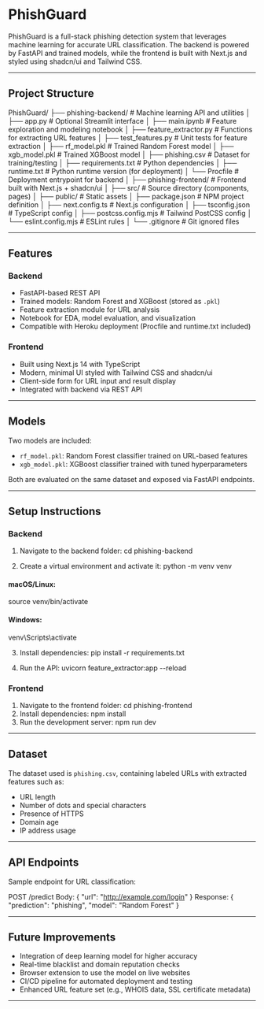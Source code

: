 # PhishGuard

PhishGuard is a full-stack phishing detection system that leverages machine learning for accurate URL classification. The backend is powered by FastAPI and trained models, while the frontend is built with Next.js and styled using shadcn/ui and Tailwind CSS.

---

## Project Structure

PhishGuard/
├── phishing-backend/ # Machine learning API and utilities
│ ├── app.py # Optional Streamlit interface
│ ├── main.ipynb # Feature exploration and modeling notebook
│ ├── feature_extractor.py # Functions for extracting URL features
│ ├── test_features.py # Unit tests for feature extraction
│ ├── rf_model.pkl # Trained Random Forest model
│ ├── xgb_model.pkl # Trained XGBoost model
│ ├── phishing.csv # Dataset for training/testing
│ ├── requirements.txt # Python dependencies
│ ├── runtime.txt # Python runtime version (for deployment)
│ └── Procfile # Deployment entrypoint for backend
│
├── phishing-frontend/ # Frontend built with Next.js + shadcn/ui
│ ├── src/ # Source directory (components, pages)
│ ├── public/ # Static assets
│ ├── package.json # NPM project definition
│ ├── next.config.ts # Next.js configuration
│ ├── tsconfig.json # TypeScript config
│ ├── postcss.config.mjs # Tailwind PostCSS config
│ └── eslint.config.mjs # ESLint rules
│
└── .gitignore # Git ignored files

---

## Features

### Backend
- FastAPI-based REST API
- Trained models: Random Forest and XGBoost (stored as `.pkl`)
- Feature extraction module for URL analysis
- Notebook for EDA, model evaluation, and visualization
- Compatible with Heroku deployment (Procfile and runtime.txt included)

### Frontend
- Built using Next.js 14 with TypeScript
- Modern, minimal UI styled with Tailwind CSS and shadcn/ui
- Client-side form for URL input and result display
- Integrated with backend via REST API

---

## Models

Two models are included:

- `rf_model.pkl`: Random Forest classifier trained on URL-based features
- `xgb_model.pkl`: XGBoost classifier trained with tuned hyperparameters

Both are evaluated on the same dataset and exposed via FastAPI endpoints.

---

## Setup Instructions

### Backend

1. Navigate to the backend folder:
cd phishing-backend

2. Create a virtual environment and activate it:
python -m venv venv
#### macOS/Linux:
source venv/bin/activate
#### Windows:
venv\Scripts\activate

3. Install dependencies:
pip install -r requirements.txt

5. Run the API:
uvicorn feature_extractor:app --reload

### Frontend

1. Navigate to the frontend folder:
cd phishing-frontend
2. Install dependencies:
npm install
3. Run the development server:
npm run dev

---

## Dataset

The dataset used is `phishing.csv`, containing labeled URLs with extracted features such as:

- URL length
- Number of dots and special characters
- Presence of HTTPS
- Domain age
- IP address usage

---

## API Endpoints

Sample endpoint for URL classification:

POST /predict
Body: {
"url": "http://example.com/login"
}
Response: {
"prediction": "phishing",
"model": "Random Forest"
}

---

## Future Improvements

- Integration of deep learning model for higher accuracy
- Real-time blacklist and domain reputation checks
- Browser extension to use the model on live websites
- CI/CD pipeline for automated deployment and testing
- Enhanced URL feature set (e.g., WHOIS data, SSL certificate metadata)

---
